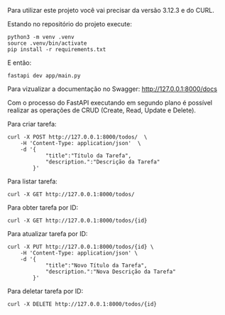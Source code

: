 Para utilizar este projeto você vai precisar da versão 3.12.3 e do CURL.

Estando no repositório do projeto execute:
```
python3 -m venv .venv
source .venv/bin/activate
pip install -r requirements.txt
```

E então:
```
fastapi dev app/main.py
```

Para vizualizar a documentação no Swagger:
http://127.0.0.1:8000/docs

Com o processo do FastAPI executando em segundo plano é possível realizar as operações de CRUD (Create, Read, Update e Delete).

Para criar tarefa:
```
curl -X POST http://127.0.0.1:8000/todos/  \
    -H 'Content-Type: application/json'  \
    -d '{
            "title":"Título da Tarefa",
            "description.":"Descrição da Tarefa"
        }'
```

Para listar tarefa:
```
curl -X GET http://127.0.0.1:8000/todos/
```

Para obter tarefa por ID:
```
curl -X GET http://127.0.0.1:8000/todos/{id}
```

Para atualizar tarefa por ID:
```
curl -X PUT http://127.0.0.1:8000/todos/{id} \
    -H 'Content-Type: application/json' \
    -d '{
            "title":"Novo Título da Tarefa",
            "description.":"Nova Descrição da Tarefa"
        }'
```

Para deletar tarefa por ID:
```
curl -X DELETE http://127.0.0.1:8000/todos/{id}
```
